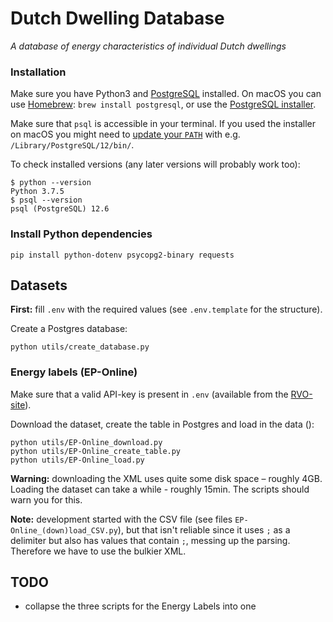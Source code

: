 # Dutch Dwelling Database
*A database of energy characteristics of individual Dutch dwellings*


### Installation

Make sure you have Python3 and [PostgreSQL](https://www.postgresql.org/download/) installed. On macOS you can use [Homebrew](https://brew.sh/):
`brew install postgresql`, or use the [PostgreSQL installer](https://www.enterprisedb.com/downloads/postgres-postgresql-downloads).

Make sure that `psql` is accessible in your terminal. If you used the installer on macOS you might need to [update your `PATH`](https://dba.stackexchange.com/a/3008) with e.g. `/Library/PostgreSQL/12/bin/`.


To check installed versions (any later versions will probably work too):

```
$ python --version
Python 3.7.5
$ psql --version
psql (PostgreSQL) 12.6
```

### Install Python dependencies

```
pip install python-dotenv psycopg2-binary requests
```

## Datasets

**First:** fill `.env` with the required values (see `.env.template` for the structure).

Create a Postgres database:

```
python utils/create_database.py
```


### Energy labels (EP-Online)

Make sure that a valid API-key is present in `.env` (available from the [RVO-site](https://epbdwebservices.rvo.nl/)).

Download the dataset, create the table in Postgres and load in the data ():

```
python utils/EP-Online_download.py
python utils/EP-Online_create_table.py
python utils/EP-Online_load.py
```

**Warning:** downloading the XML uses quite some disk space – roughly 4GB. Loading the dataset can take a while - roughly 15min. The scripts should warn you for this.

**Note:** development started with the CSV file (see files `EP-Online_(down)load_CSV.py`), but that isn't reliable since it uses `;` as a delimiter but also has values that contain `;`, messing up the parsing. Therefore we have to use the bulkier XML.

## TODO

- collapse the three scripts for the Energy Labels into one
